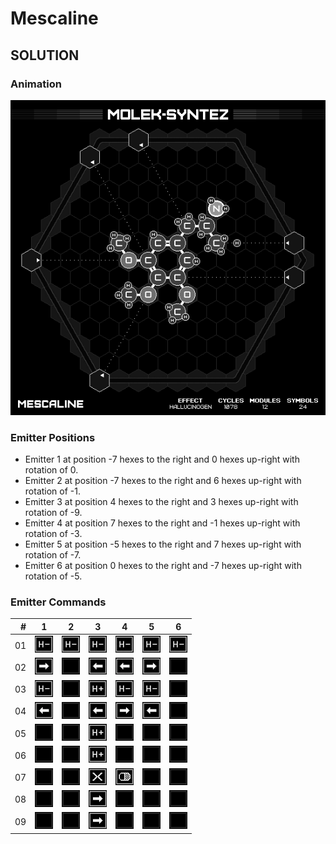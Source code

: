 # Mescaline

## SOLUTION

### Animation

![Solution](./../gifs/14/SOLUTION.gif)

### Emitter Positions

- Emitter 1 at position -7 hexes to the right and 0 hexes up-right with rotation of 0.
- Emitter 2 at position -7 hexes to the right and 6 hexes up-right with rotation of -1.
- Emitter 3 at position 4 hexes to the right and 3 hexes up-right with rotation of -9.
- Emitter 4 at position 7 hexes to the right and -1 hexes up-right with rotation of -3.
- Emitter 5 at position -5 hexes to the right and 7 hexes up-right with rotation of -7.
- Emitter 6 at position 0 hexes to the right and -7 hexes up-right with rotation of -5.

### Emitter Commands

|  # | 1                                                                 | 2                                                     | 3                                                                 | 4                                                                 | 5                                                                 | 6                                                     |
|---:|:-----------------------------------------------------------------:|:-----------------------------------------------------:|:-----------------------------------------------------------------:|:-----------------------------------------------------------------:|:-----------------------------------------------------------------:|:-----------------------------------------------------:|
| 01 | ![REMOVE_H_ATOM](./../instructions/REMOVE_H_ATOM.png)             | ![REMOVE_H_ATOM](./../instructions/REMOVE_H_ATOM.png) | ![REMOVE_H_ATOM](./../instructions/REMOVE_H_ATOM.png)             | ![REMOVE_H_ATOM](./../instructions/REMOVE_H_ATOM.png)             | ![REMOVE_H_ATOM](./../instructions/REMOVE_H_ATOM.png)             | ![REMOVE_H_ATOM](./../instructions/REMOVE_H_ATOM.png) |
| 02 | ![SLIDE_EMITTER_RIGHT](./../instructions/SLIDE_EMITTER_RIGHT.png) | ![NONE](./../instructions/NONE.png)                   | ![SLIDE_EMITTER_LEFT](./../instructions/SLIDE_EMITTER_LEFT.png)   | ![SLIDE_EMITTER_LEFT](./../instructions/SLIDE_EMITTER_LEFT.png)   | ![SLIDE_EMITTER_RIGHT](./../instructions/SLIDE_EMITTER_RIGHT.png) | ![NONE](./../instructions/NONE.png)                   |
| 03 | ![REMOVE_H_ATOM](./../instructions/REMOVE_H_ATOM.png)             | ![NONE](./../instructions/NONE.png)                   | ![ADD_H_ATOM](./../instructions/ADD_H_ATOM.png)                   | ![REMOVE_H_ATOM](./../instructions/REMOVE_H_ATOM.png)             | ![REMOVE_H_ATOM](./../instructions/REMOVE_H_ATOM.png)             | ![NONE](./../instructions/NONE.png)                   |
| 04 | ![SLIDE_EMITTER_LEFT](./../instructions/SLIDE_EMITTER_LEFT.png)   | ![NONE](./../instructions/NONE.png)                   | ![SLIDE_EMITTER_LEFT](./../instructions/SLIDE_EMITTER_LEFT.png)   | ![SLIDE_EMITTER_RIGHT](./../instructions/SLIDE_EMITTER_RIGHT.png) | ![SLIDE_EMITTER_LEFT](./../instructions/SLIDE_EMITTER_LEFT.png)   | ![NONE](./../instructions/NONE.png)                   |
| 05 | ![NONE](./../instructions/NONE.png)                               | ![NONE](./../instructions/NONE.png)                   | ![ADD_H_ATOM](./../instructions/ADD_H_ATOM.png)                   | ![NONE](./../instructions/NONE.png)                               | ![NONE](./../instructions/NONE.png)                               | ![NONE](./../instructions/NONE.png)                   |
| 06 | ![NONE](./../instructions/NONE.png)                               | ![NONE](./../instructions/NONE.png)                   | ![ADD_H_ATOM](./../instructions/ADD_H_ATOM.png)                   | ![NONE](./../instructions/NONE.png)                               | ![NONE](./../instructions/NONE.png)                               | ![NONE](./../instructions/NONE.png)                   |
| 07 | ![NONE](./../instructions/NONE.png)                               | ![NONE](./../instructions/NONE.png)                   | ![TRASH_TARGET](./../instructions/TRASH_TARGET.png)               | ![OUTPUT_TARGET](./../instructions/OUTPUT_TARGET.png)             | ![NONE](./../instructions/NONE.png)                               | ![NONE](./../instructions/NONE.png)                   |
| 08 | ![NONE](./../instructions/NONE.png)                               | ![NONE](./../instructions/NONE.png)                   | ![SLIDE_EMITTER_RIGHT](./../instructions/SLIDE_EMITTER_RIGHT.png) | ![NONE](./../instructions/NONE.png)                               | ![NONE](./../instructions/NONE.png)                               | ![NONE](./../instructions/NONE.png)                   |
| 09 | ![NONE](./../instructions/NONE.png)                               | ![NONE](./../instructions/NONE.png)                   | ![SLIDE_EMITTER_RIGHT](./../instructions/SLIDE_EMITTER_RIGHT.png) | ![NONE](./../instructions/NONE.png)                               | ![NONE](./../instructions/NONE.png)                               | ![NONE](./../instructions/NONE.png)                   |

